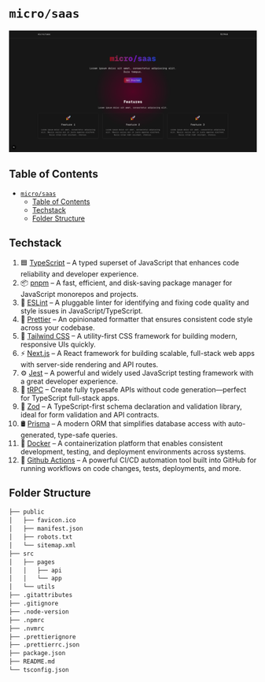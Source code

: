 # `micro/saas`

![cover](./images/cover.png)

## Table of Contents

- [`micro/saas`](#microsaas)
  - [Table of Contents](#table-of-contents)
  - [Techstack](#techstack)
  - [Folder Structure](#folder-structure)

## Techstack

1. 🟦 [TypeScript](https://www.typescriptlang.org/) – A typed superset of JavaScript that enhances code reliability and developer experience.
2. 📦 [pnpm](https://pnpm.io/) – A fast, efficient, and disk-saving package manager for JavaScript monorepos and projects.
3. 🧹 [ESLint](https://eslint.org/) – A pluggable linter for identifying and fixing code quality and style issues in JavaScript/TypeScript.
4. 🎨 [Prettier](https://prettier.io/) – An opinionated formatter that ensures consistent code style across your codebase.
5. 💨 [Tailwind CSS](https://tailwindcss.com/) – A utility-first CSS framework for building modern, responsive UIs quickly.
6. ⚡ [Next.js](https://nextjs.org/) – A React framework for building scalable, full-stack web apps with server-side rendering and API routes.
7. ⚙️ [Jest](https://jestjs.io/) – A powerful and widely used JavaScript testing framework with a great developer experience.
8. 🔗 [tRPC](https://trpc.io/) – Create fully typesafe APIs without code generation—perfect for TypeScript full-stack apps.
9. 🧱 [Zod](https://zod.dev/) – A TypeScript-first schema declaration and validation library, ideal for form validation and API contracts.
10. 🛢️ [Prisma](https://www.prisma.io/) – A modern ORM that simplifies database access with auto-generated, type-safe queries.
11. 🐳 [Docker](https://www.docker.com/) – A containerization platform that enables consistent development, testing, and deployment environments across systems.
12. 🔁 [Github Actions](https://github.com/features/actions) – A powerful CI/CD automation tool built into GitHub for running workflows on code changes, tests, deployments, and more.

## Folder Structure

```txt
├── public
│   ├── favicon.ico
│   ├── manifest.json
│   ├── robots.txt
│   └── sitemap.xml
├── src
│   ├── pages
│   │   ├── api
│   │   └── app
│   └── utils
├── .gitattributes
├── .gitignore
├── .node-version
├── .npmrc
├── .nvmrc
├── .prettierignore
├── .prettierrc.json
├── package.json
├── README.md
└── tsconfig.json
```

